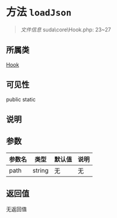 # 方法 `loadJson`

> *文件信息* suda\core\Hook.php: 23~27

## 所属类 

[Hook](../Hook.md)

## 可见性

 public static

## 说明



## 参数


| 参数名 | 类型 | 默认值 | 说明 |
|--------|-----|-------|-------|
| path |  string | 无 | 无 |



## 返回值

无返回值
